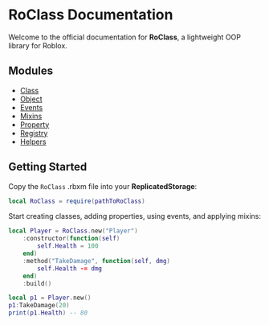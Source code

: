 # RoClass Documentation
Welcome to the official documentation for **RoClass**, a lightweight OOP library for Roblox.

## Modules
- [Class](classes.md)
- [Object](object.md)
- [Events](event.md)
- [Mixins](mixin.md)
- [Property](registry.md)
- [Registry](registry.md)
- [Helpers](helpers.md)

## Getting Started
Copy the `RoClass` .rbxm file into your **ReplicatedStorage**:
```lua
local RoClass = require(pathToRoClass)
```

Start creating classes, adding properties, using events, and applying mixins:
```lua
local Player = RoClass.new("Player")
    :constructor(function(self)
        self.Health = 100
    end)
    :method("TakeDamage", function(self, dmg)
        self.Health -= dmg
    end)
    :build()

local p1 = Player.new()
p1:TakeDamage(20)
print(p1.Health) -- 80
```
